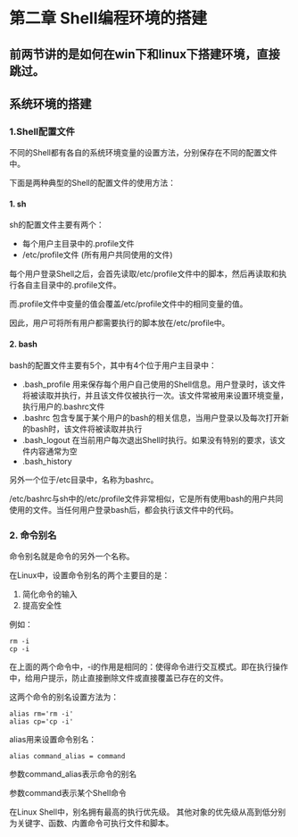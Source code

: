 第二章 Shell编程环境的搭建
==============================

## 前两节讲的是如何在win下和linux下搭建环境，直接跳过。

系统环境的搭建
-----------------------------------------

### 1.Shell配置文件
不同的Shell都有各自的系统环境变量的设置方法，分别保存在不同的配置文件中。

下面是两种典型的Shell的配置文件的使用方法：

#### 1. sh

sh的配置文件主要有两个：

* 每个用户主目录中的.profile文件
* /etc/profile文件    (所有用户共同使用的文件)

每个用户登录Shell之后，会首先读取/etc/profile文件中的脚本，然后再读取和执行各自主目录中的.profile文件。

而.profile文件中变量的值会覆盖/etc/profile文件中的相同变量的值。

因此，用户可将所有用户都需要执行的脚本放在/etc/profile中。

#### 2. bash

bash的配置文件主要有5个，其中有4个位于用户主目录中：

* .bash_profile  用来保存每个用户自己使用的Shell信息。用户登录时，该文件将被读取并执行，并且该文件仅被执行一次。该文件常被用来设置环境变量，执行用户的.bashrc文件
* .bashrc           包含专属于某个用户的bash的相关信息，当用户登录以及每次打开新的bash时，该文件将被读取并执行
* .bash_logout  在当前用户每次退出Shell时执行。如果没有特别的要求，该文件内容通常为空
* .bash_history

另外一个位于/etc目录中，名称为bashrc。

/etc/bashrc与sh中的/etc/profile文件非常相似，它是所有使用bash的用户共同使用的文件。当任何用户登录bash后，都会执行该文件中的代码。


### 2. 命令别名

命令别名就是命令的另外一个名称。

在Linux中，设置命令别名的两个主要目的是：

1. 简化命令的输入
2. 提高安全性

例如：

    rm -i
    cp -i

在上面的两个命令中，-i的作用是相同的：使得命令进行交互模式。即在执行操作中，给用户提示，防止直接删除文件或直接覆盖已存在的文件。

这两个命令的别名设置方法为：

    alias rm='rm -i'
    alias cp='cp -i'

alias用来设置命令别名：

    alias command_alias = command

参数command_alias表示命令的别名

参数command表示某个Shell命令

在Linux Shell中，别名拥有最高的执行优先级。
其他对象的优先级从高到低分别为关键字、函数、内置命令可执行文件和脚本。

